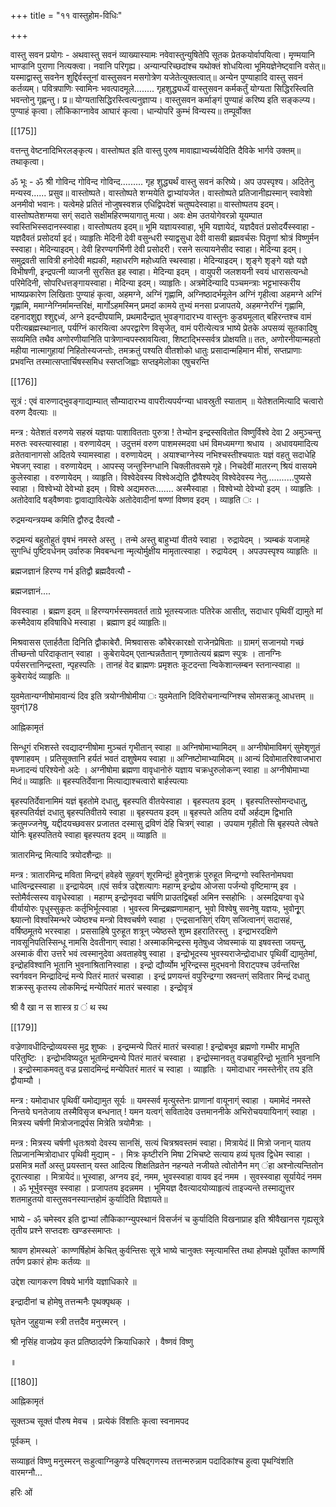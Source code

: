 +++
title = "११ वास्तुहोम-विधिः"

+++

वास्तु सवन प्रयोगः - अथवास्तु सवनं व्याख्यास्यामः नवेवास्तुन्युषितेपि सूतक प्रेतकयोर्वापयित्वा। मृण्मयानि भाण्डानि पुराणा नित्यक्त्वा। नवानि परिगृह्य। अन्यान्परिच्छदांश्च यथोक्तं शोधयित्वा भूमियज्ञेनेष्ट्वानि वसेत्॥ यस्माद्वास्तु सवनेन शुद्दिर्वस्तूनां वास्तुसवन मसगोत्रेण यजेतेत्युक्तत्वात्॥ अन्येन पुण्याहादि वास्तु सवनं कर्तव्यम्। पवित्रपाणिः स्वामिनः भवत्पादमूले........ गृहशुद्ध्यर्ध्यं वास्तुसवन कर्मकर्तुं योग्यता सिद्धिरस्त्विति भवन्तोनु गृह्णन्तु। प्र॥ योग्यतासिद्धिरस्त्वित्यनुज्ञाप्य। वास्तुसवन कर्माङ्गं पुण्याहं करिष्य इति सङ्कल्प्य। पुण्याहं कृत्वा। लौकिकाग्नावेव आघारं कृत्वा। धान्योपरि कुम्भं विन्यस्य॥ तम्पूर्वोक्त 

[[175]]

वत्तन्तु वेष्टनादिभिरलङ्कृत्य। वास्तोष्पत इति वास्तु पुरुष मावाह्याभ्यर्च्ययेदिति दैविके भार्गवे उक्तम्॥ तथाकृत्वा। 

ॐ भूः - ॐ श्री गोविन्द गोविन्द गोविन्द......... गृह शुद्ध्यर्थं वास्तु सवनं करिष्ये। अप उपस्पृश्य। अदितेनु मन्यस्व...... प्रसुव॥ वास्तोष्पते। वास्तोष्पते शग्मयेति द्वाभ्यांयजेत। वास्तोष्पते प्रतिजानीह्यस्मान् स्वावेशो अनमीवो भवानः। यत्वेमहे प्रतितं नोजुषस्वशन्न एधिद्विपदेशं चतुष्पदेस्वाहा॥ वास्तोष्पतय इदम्। वास्तोष्पतेशग्मया सग्ं सदाते सक्षीमहिरण्मयागातु मत्या। अवः क्षेम उतयोगेवरन्नो यूयम्पात स्वस्तिभिस्सदानस्स्वाहा। वास्तोष्पतय इदम्॥ भूमि यज्ञायस्वाहा, भूमि यज्ञायेदं, यज्ञदैवतं प्रसोदर्यैस्स्वाहा - यज्ञदैवतं प्रसोदर्या इदं। व्याहृतिः मेदिनी देवी वसुन्धरी स्याद्वसुधा देवी वासवी ब्रह्मवर्चसः पितॄणां श्रोत्रं विष्णुर्मन स्स्वाहा। मेदिन्याइदम्। देवी हिरण्यगर्भिणी देवी प्रसोदरी। रसने सत्यायनेसीद स्वाहा। मेदिन्या इदम्। समुद्रवती सावित्री हनोदेवी मह्यकी, महाधरणि महोध्यति स्थस्वाहा। मेदिन्याइदम्। शृङ्गे शृङ्गे यज्ञे यज्ञे विभीषणी, इन्द्रपत्नी व्याजनी सुरसित इह स्वाहा। मेदिन्या इदम् । वायुपरी जलशयनी स्वयं धारासत्यन्धो परिमेदिनी, सोपरिधत्तङ्गायस्वाहा। मेदिन्या इदम्। व्याहृतिः। अत्रमेदिन्यादि पञ्चमन्त्राः भट्टभास्करीय भाष्यप्रकारेण लिखिताः पुण्याहं कृत्वा, अहमग्ने, अग्निं गृह्णामि, अग्निष्ठादर्भमूलेन अग्निं गृहीत्वा अहमग्ने अग्निं गृह्णामि, ममाग्नेग्निर्मामन्तरिक्षं, मार्गोऽहमस्मिन् प्रमदां कामये तुभ्यं मनसा प्रजापतये, अहमग्नेरग्निं गृह्णामि, दहनादशुद्दा श्शुद्दध्वं, अग्ने इदन्दीपयामि, प्रथमादैन्द्रात् भुवङ्गादारभ्य वास्तुनः कुड्यमूलात् बहिरन्तश्च वामं परीत्यब्रह्मस्थानात्, पर्यग्निं कारयित्वा अपरद्वारेण विसृजेत्, वामं परीत्येत्यत्र भाष्ये प्रेतके अपसव्यं सूतकादिषु सव्यमिति तथैव अणोरणीयानिति पात्रेणान्वपस्स्रावयित्वा, शिष्टाद्भिस्सर्वत्र प्रोक्षयति॥ ततः, अणोरनीयान्महतो महीया नात्मागुहायां निहितोस्यजन्तोः, तमक्रतुं पश्यति वीतशोको धातुः प्रसादान्महिमान मीशं, सप्तप्राणाः प्रभवन्ति तस्मात्सप्तार्चिषस्समिध स्सप्तजिह्वाः सप्तइमेलोका एषुचरन्ति 

[[176]]

सूत्रं : एवं वारुणाद्भुवङ्गाद्याम्यात् सौम्यादारभ्य वापरीत्यपर्यग्न्या धावस्रुती स्याताम् ॥ येतेशतमित्यादि चत्वारो वरुण दैवत्याः ॥ 

मन्त्र : येतेशतं वरुणये सहस्रं यज्ञयाः पाशावितताः पुरुत्रा ! तेभ्योन इन्द्रस्सवितोत विष्णुर्विश्वे देवा 2 अमुञ्चन्तु मरुतः स्वस्त्यास्वाहा । वरुणायेदम् । उदुत्तमं वरुण पाशमस्मदवा धमं विमध्यमग्गा श्रधाय । अधावयमादित्य व्रतेतवानागसो अदितये स्यामस्वाहा । वरुणायेदम् । अयाश्चाग्नेस्य नभिश्चस्तीश्चयातः यज्ञं वहतु सदाधेहि भेषजग् स्वाहा । वरुणायेदम् । आपस्सृ जन्तुस्निग्धानि चिक्लीतवसमे गृहे। निचदेवीं मातरन्ग् श्रियं वासयमे कुलेस्वाहा । वरुणायेदम् । व्याहृति। विश्वेदेवस्य विश्वेअद्येति द्वौवैश्यदेव् विश्वेदेवस्य नेतु...........पुष्यसे स्वाहा । विश्वेभ्यो देवेभ्यो इदम् । विश्वे अद्यमरुतः....... अस्मैस्वाहा । विश्वेभ्यो देवेभ्यो इदम् । व्याहृतिः । अतोदेवादि षड्वैष्णवाः द्वावाद्यावित्येके अतोदेवादीनां षण्णां विष्णव इदम् । व्याहृति ः । 

रुद्रमन्यन्त्रयम्ब कमिति द्वौरुद्र दैवत्यौ - 

रुद्रमन्यं बहुतोहुतं वृषभं नमस्ते अस्तु । तन्मे अस्तु बाहुभ्यां वीतये स्वाहा । रुद्रायेदम् । त्र्यम्बकं यजामहे सुगन्धिं पुष्टिवर्धनम् उर्वारुक मिवबन्धना न्मृत्योर्मुक्षीय मामृतात्स्वाहा । रुद्रायेदम् । अपउपस्पृश्य व्याहृतिः ॥ 

ब्रह्मजज्ञानं हिरण्य गर्भ इतिद्वौ ब्रह्मदैवत्यौ - 

ब्रह्मजज्ञानं.... 

विवस्वाहा । ब्रह्मण इदम् ॥ हिरण्यगर्भस्समवतर्त ताग्रे भूतस्यजातः पतिरेक आसीत्, सदाधार पृथिवीं द्यामुते मां कस्मैदेवाय हविषाविधे मस्वाहा । ब्रह्माण इदं व्याहृतिः॥ 

मिश्रवासस एतार्हतैता दिनिति द्वौकाबेरौ. मिश्रवाससः कौबेरकारक्षो राजेनप्रेषिताः ॥ ग्रामग्ं सजानयो गच्छं तीच्छन्तो परिदाकृतान् स्वाहा । कुबेरायेदम् एतान्घन्नतैतान् गृष्णातेत्ययं ब्रह्मण स्पुत्रः । तानग्निः पर्यसरत्तानिन्द्रस्ता, न्पृहस्पतिः । तानहं वेद ब्राह्मणः प्रमृशतः कूटदन्ता न्विकेशान्लम्बन स्तनान्स्वाहा ॥ कुबेरायेदं व्याहृतिः ॥ 

युवमेतान्यग्नीषोमावान्यं दिव इति त्रयोग्नीषोमीया ः युवमेतानि दिविरोचनान्यग्निश्च सोमसक्रतू आधत्तम् ॥ युवग्ं178 

आह्निकामृतं 

सिन्धूगं रभिशस्ते रवद्यादग्नीषोमा मुञ्चतं गृभीतान् स्वाहा ॥ अग्निषोमाभ्यामिदम् ॥ अग्नीषोमाविमग्ं सुमेशृणुतं वृषणाहवम् । प्रतिसूक्तानि हर्यतं भवतं दाशुषेमय स्वाहा ॥ अग्निष्टोमाभ्यामिदम् ॥ आन्यं दिवोमातरिश्वाजभारा मध्नादन्यं परिश्येनो अदेः । अग्नीषोमा ब्रह्मणा वावृधानोरुं यज्ञाय चक्रधुरुलोकन्ग् स्वाहा ॥ अग्नीषोमाभ्या मिदं॥ व्याहृतिः ॥ बृहस्पतिर्देवाना मित्याद्याश्चत्वारो बार्हस्पत्याः 

बृहस्पतिर्देवानामिमं यज्ञं बृहतोमे दधातु, बृहस्पति वीतयेस्वाहा । बृहस्पतय इदम् । बृहस्पतिस्सोमन्दधातु, बृहस्पतिर्यज्ञं दधातु बृहस्पतिवीतये स्वाहा ॥ बृहस्पतय इदम् ॥ बृहस्पते अतिय दर्यो अर्हद्यम द्विभाति क्रतुमज्जनेषु, यद्दीदयच्छवसर प्रजातत दस्मासु द्रविणं देहि चित्रग्ं स्वाहा । उपयाम गृहीतो सि बृहस्पते त्वेषते योनिः बृहस्पतितये स्वाहा बृहस्पतय इदम् ॥ व्याहृति ॥ 

त्रातारमिन्द्र मित्यादि त्रयोदशैन्द्राः ॥ 

मन्त्र : त्रातारमिन्द्र मविता मिन्द्रग्ं हवेहवे सुहवग्ं शूरमिन्द्रं! हुवेनुशक्रं पुरुहूत मिन्द्रग्गो स्वस्तिनोमघवा धात्विन्द्रस्स्वाहा ॥ इन्द्रायेदम् ॥एवं सर्वत्र उद्देशत्यागः महाग्म् इन्द्रोय ओजसा पर्जन्यो वृष्टिमाग्म् इव । स्तोमैर्वत्सस्य वावृधेस्वाहा । महाग्म् इन्द्रोनृवदा चर्षणि प्राउतद्विबर्हा अमिन स्सहोभिः । अस्मद्रियग्वा वृधे वीर्यायोरुः पृधुस्सुकृतः कर्तृभिर्भूत्स्वाहा । भुवस्त्व मिन्द्रब्रह्मणामहान्, भुवो विश्वेषु सवनेषु यज्ञयः, भुवोनूृग् श्च्यात्नो विश्वस्मिन्भरे ज्येष्ठश्च मन्त्रो विश्वचर्षणे स्वाहा । एन्द्रसानसिग्ं रयिग् सजित्वानग्ं सदासहं, वर्षिष्ठमूतये भरस्वाहा । प्रससाहिषे पुरुहूत शत्रून् ज्येष्ठस्ते शुष्म इहरातिरस्तु । इन्द्राभरदक्षिणे नावसूनिपतिस्सिन्धू नामसि देवतीनाग् स्वाहा ! अस्माकमिन्द्रस्स मृतेषुध्व जेष्वस्माकं या इषवस्ता जयन्तु, अस्माकं वीरा उत्तरे भवं त्वस्मानुदेवा अवताहवेषु स्वाहा । इन्द्रोभूदस्य भुवस्यराजेन्द्रोदाधार पृथिवीं द्यामुतेमां, इन्द्रोहविश्वानि भूतानि भुवनाश्रितानिस्वाहा । इन्द्रो द्यौर्व्योम भूरिन्द्रस्स मुद्भवनो विराट्पश्च उर्वन्तरिक्ष स्वर्गववन मिन्द्रादिन्द्रं मन्ये पितरं मातरं चस्वाहा । इन्द्रं प्रणयन्तं वपुरिन्द्रग्गा स्रवन्तग्ं सवितार मिन्द्रं दधातु शक्रस्सु कृतस्य लोकमिन्द्रं मन्येपितरं मातरं चस्वाहा । इन्द्रोवृत्रं 

श्री वै खा न स शास्त्र ग्र ं थ स्थ 

[[179]]

वज्रेणावधीदिन्द्रोव्ययस्स मुद्र शुष्कः । इन्द्रम्मन्ये पितरं मातरं चस्वाहा ! इन्द्रोबभूव ब्रह्मणो गम्भीर माभूति परितुष्टिः । इन्द्रोभविष्यदुत भूतमिन्द्रमन्ये पितरं मातरं चस्वाहा । इन्द्रोस्मानवतु वज्रबाहुरिन्द्रो भूतानि भुवनानि । इन्द्रोस्माकमवतु वज्र प्रसादमिन्द्रं मन्येपितरं मातरं च स्वाहा । व्याहृतिः । यमोदाधार नमस्तेनीर् तय इति द्वौयाम्यौ । 

मन्त्र : यमोदाधार पृथिवीं यमोद्यामुत सूर्यः ॥ यमस्सर्व मृत्युस्तेनः प्राणानां वायूनाग्ं स्वाहा । यमामेदं नमस्ते निन्तये घनतेजाय तस्मैविसृज बन्धनात् ! यमन यत्वग्ं सवितादेव उत्तमाननीके अभिरोचययायिनाग्ं स्वाहा । मित्रस्य चर्षणी मित्रोजनार्द्र्पस मित्रेति त्रयोमैत्राः । 

मन्त्र : मित्रस्य चर्षणी धृतःश्रवो देवस्य सानसिं, सत्यं चित्रश्रवस्तमं स्वाहा। मित्रायेदं II मित्रो जनान् यातय तिप्रजानन्मित्रोदाधार पृथिवी मुद्याम् - । मित्रः कृष्टीरनि मिषा 2भिचष्टे सत्याय हव्यं घृतव द्विधेम स्वाहा । प्रसमित्र मर्तो अस्तु प्रयस्तान् यस्त आदित्य शिक्षतिव्रतेन नहन्यते नजीयते त्वोतोनैन मग् ंहा अश्नोत्यन्तितोन दूरात्स्वाहा । मित्रायेदं॥ भूस्वाहा, अग्नय इदं, नमम, भुवस्स्वाहा वायव इदं नमम । सुवस्स्वाहा सूर्यायेदं नमम । ॐ भूर्भुवस्सुव स्स्वाहा । प्रजापतय इदन्नमम । भूमियज्ञ दैवत्यादयोव्याहृत्यं ताइज्यन्ते तस्माद्युत्तर शतमाहुतयो वास्तुसवनस्यान्तहोमं कुर्यादिति विज्ञायते॥ 

भाष्ये - ॐ चमेस्वर इति द्वाभ्यां लौकिकाग्न्युपस्थानं विसर्जनं च कुर्यादिति विखनाप्राह इति श्रीवैखानस गृह्यसूत्रे तृतीय प्रश्ने सप्तदशः खण्डस्समाप्तः । 

श्रावण होमस्थले` काण्णर्षिहोमं केचित् कुर्वन्तिसः सूत्रे भाष्ये चानुक्तः स्मृत्यामस्ति तथा होमपक्षे पूर्वोक्त काण्णर्षि तर्पण प्रकारं होमः कर्तव्यः ॥ 

उद्देश त्यागकरण विषये भार्गवे यज्ञाधिकारे ॥ 

इन्द्रादीनां च होमेषु तत्तन्मनैः पृथक्पृथक् । 

घृतेन जुहुयान्म स्त्री तत्तदैव मनुस्मरन् । 

श्री नृसिंह वाजप्रेय कृत प्रतिष्ठादर्पणे क्रियाधिकारे । वैष्णवं विष्णु 

॥ 

[[180]]

आह्निकामृतं 

सूक्तञ्च सूक्तं पौरुष मेवच । प्रत्येकं विंशतिः कृत्वा स्वनामपद 

पूर्वकम् । 

सव्याहृतं विष्णु मनुस्मरन् सःहुत्वाग्निकुण्डे परिषद्गणस्य तत्तन्मरुन्नाम पदादिकांश्च हुत्वा पृथग्विंशति वारमग्नौ... 

हरिः ओं 
